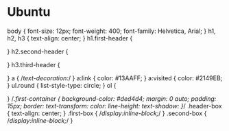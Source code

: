 # Ubuntu
body {
	font-size: 12px;
	font-weight: 400;
	font-family: Helvetica, Arial;
}
h1, h2, h3 {
	text-align: center;
}
h1.first-header {
	
}
h2.second-header {
	
}
h3.third-header {
	
}
a {
	/*text-decoration:*/
}
a:link {
	color: #13AAFF; 
}
a:visited {
	color: #2149EB;
} 
ul.round {
	list-style-type: circle;
}
ol {
	
}
/*.first-container {
	background-color: #ded4d4;
	margin: 0 auto;
	padding: 15px;
	border: 
		text-transform:
		color:
		line-height:
		text-shadow:
}*/
.header-box {
	text-align: center;
}
.first-box {
	/*display:inline-block;*/
}
.second-box {
	/*display:inline-block;*/
}
